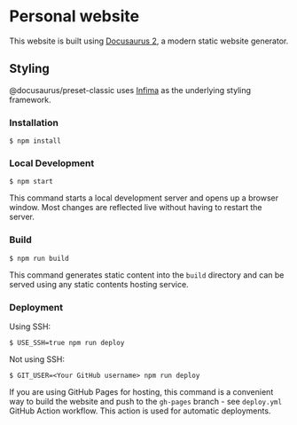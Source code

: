 # Personal website

This website is built using [Docusaurus 2](https://docusaurus.io/), a modern static website generator.

## Styling

@docusaurus/preset-classic uses [Infima](https://infima.dev/) as the underlying styling framework.

### Installation

```
$ npm install
```

### Local Development

```
$ npm start
```

This command starts a local development server and opens up a browser window. Most changes are reflected live without having to restart the server.

### Build

```
$ npm run build
```

This command generates static content into the `build` directory and can be served using any static contents hosting service.

### Deployment

Using SSH:

```
$ USE_SSH=true npm run deploy
```

Not using SSH:

```
$ GIT_USER=<Your GitHub username> npm run deploy
```

If you are using GitHub Pages for hosting, this command is a convenient way to build the website and push to the `gh-pages` branch - see `deploy.yml` GitHub Action workflow. This action is used for automatic deployments.
